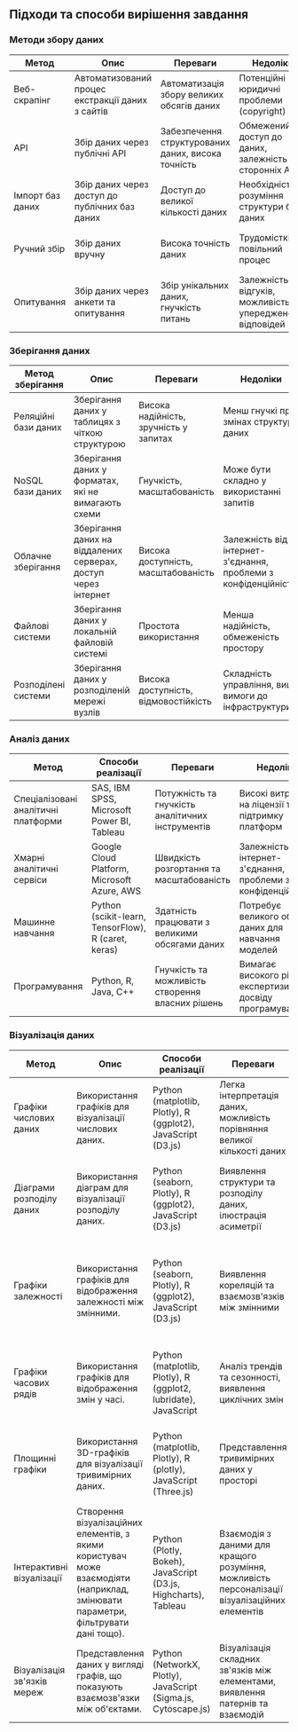 ## Підходи та способи вирішення завдання

### Методи збору даних

| Метод | Опис | Переваги | Недоліки | Посилання |
|---|---|---|---|---|
| Веб-скрапінг | Автоматизований процес екстракції даних з сайтів | Автоматизація збору великих обсягів даних | Потенційні юридичні проблеми (copyright) | [Веб-скрапінг](https://apix-drive.com/ua/blog/ecommerce/web-scraping) |
| API | Збір даних через публічні API | Забезпечення структурованих даних, висока точність | Обмежений доступ до даних, залежність від сторонніх API | [API](https://corefy.com/uk/glossary/api) |
| Імпорт баз даних | Збір даних через доступ до публічних баз даних | Доступ до великої кількості даних | Необхідність розуміння структури бази даних | [Робота з базами даних](https://www.kaggle.com/datasets) |
| Ручний збір | Збір даних вручну | Висока точність даних | Трудомісткість, повільний процес | [Методи ручного збору даних](http://campusradio.univ.kiev.ua/wp-content/uploads/%D0%9C%D0%B5%D1%82%D0%BE%D0%B4%D0%B8-%D0%B7%D0%B1%D0%BE%D1%80%D1%83-%D1%96%D0%BD%D1%84%D0%BE%D1%80%D0%BC%D0%B0%D1%86%D1%96%D1%97.pdf) |
| Опитування | Збір даних через анкети та опитування | Збір унікальних даних, гнучкість питань | Залежність від відгуків, можливість упередженості відповідей | [Створення опитувань](https://laba.ua/blog/3931-8-servisiv-dlya-opytuvan-ta-zboru-danyh) |

### Зберігання даних

| Метод зберігання | Опис | Переваги | Недоліки |
|---|---|---|---|
| Реляційні бази даних| Зберігання даних у таблицях з чіткою структурою | Висока надійність, зручність у запитах | Менш гнучкі при змінах структури даних |
| NoSQL бази даних | Зберігання даних у форматах, які не вимагають схеми | Гнучкість, масштабованість | Може бути складно у використанні запитів |
| Облачне зберігання | Зберігання даних на віддалених серверах, доступ через інтернет | Висока доступність, масштабованість | Залежність від інтернет-з'єднання, проблеми з конфіденційністю |
| Файлові системи | Зберігання даних у локальній файловій системі | Простота використання | Менша надійність, обмеженість простору |
| Розподілені системи | Зберігання даних у розподіленій мережі вузлів | Висока доступність, відмовостійкість | Складність управління, вищі вимоги до інфраструктури |

### Аналіз даних

| Метод | Способи реалізації | Переваги | Недоліки |
|---|---|---|---|
| Спеціалізовані аналітичні платформи | SAS, IBM SPSS, Microsoft Power BI, Tableau | Потужність та гнучкість аналітичних інструментів | Високі витрати на ліцензії та підтримку платформ |
| Хмарні аналітичні сервіси | Google Cloud Platform, Microsoft Azure, AWS | Швидкість розгортання та масштабованість | Залежність від інтернет-з'єднання, проблеми з конфіденційністю |
| Машинне навчання | Python (scikit-learn, TensorFlow), R (caret, keras) | Здатність працювати з великими обсягами даних | Потребує великого обсягу даних для навчання моделей             |
| Програмування | Python, R, Java, C++ | Гнучкість та можливість створення власних рішень | Вимагає високого рівня експертизи та досвіду програмування |

### Візуалізація даних

| Метод | Опис | Способи реалізації | Переваги | Недоліки |
|---|---|---|---|---|
| Графіки числових даних | Використання графіків для візуалізації числових даних. | Python (matplotlib, Plotly), R (ggplot2), JavaScript (D3.js)  | Легка інтерпретація даних, можливість порівняння великої кількості даних | Обмежена здатність до відображення великих обсягів даних, не завжди ефективна |
| Діаграми розподілу даних | Використання діаграм для візуалізації розподілу даних. | Python (seaborn, Plotly), R (ggplot2), JavaScript (D3.js) | Виявлення структури та розподілу даних, ілюстрація асиметрії | Може бути неефективно для великих наборів даних, обмежена для категоріальних данних |
| Графіки залежності | Використання графіків для відображення залежності між змінними. | Python (seaborn, Plotly), R (ggplot2), JavaScript (D3.js) | Виявлення кореляцій та взаємозв'язків між змінними | Вимагає ретельного аналізу та інтерпретації, може бути складно відобразити комплексні зв'язки |
| Графіки часових рядів | Використання графіків для відображення змін у часі. | Python (matplotlib, Plotly), R (ggplot2, lubridate), JavaScript  | Аналіз трендів та сезонності, виявлення циклічних змін | Обмежена ефективність для довгих часових рядів, може виникнути наклад на інтерпретацію |
| Площинні графіки | Використання 3D-графіків для візуалізації тривимірних даних. | Python (matplotlib, Plotly), R (plotly), JavaScript (Three.js) | Представлення тривимірних даних у просторі | Вимагає потужних обчислювальних ресурсів, може бути складно інтерпретувати результати |
| Інтерактивні візуалізації | Створення візуалізаційних елементів, з якими користувач може взаємодіяти (наприклад, змінювати параметри, фільтрувати дані тощо). | Python (Plotly, Bokeh), JavaScript (D3.js, Highcharts), Tableau | Взаємодія з даними для кращого розуміння, можливість персоналізації візуалізаційних елементів | Вимагає додаткової розробки для створення інтерактивності, може викликати збій на деяких платформах та пристроях |
| Візуалізація зв'язків мереж | Представлення даних у вигляді графів, що показують взаємозв'язки між об'єктами. | Python (NetworkX, Plotly), JavaScript (Sigma.js, Cytoscape.js) | Візуалізація складних зв'язків між елементами, виявлення патернів та взаємодій | Може бути складно інтерпретувати для неініційованих користувачів |
